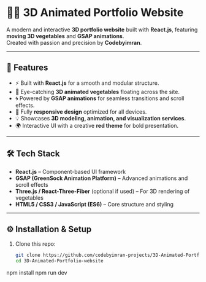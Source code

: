 # 🍅🥬 3D Animated Portfolio Website

A modern and interactive **3D portfolio website** built with **React.js**, featuring **moving 3D vegetables** and **GSAP animations**.  
Created with passion and precision by **Codebyimran**.  

---

## 🚀 Features

- ⚡ Built with **React.js** for a smooth and modular structure.  
- 🎨 Eye-catching **3D animated vegetables** floating across the site.  
- 🌀 Powered by **GSAP animations** for seamless transitions and scroll effects.  
- 📱 Fully **responsive design** optimized for all devices.  
- 💡 Showcases **3D modeling, animation, and visualization services**.  
- 🌍 Interactive UI with a creative **red theme** for bold presentation.  

---

## 🛠️ Tech Stack

- **React.js** – Component-based UI framework  
- **GSAP (GreenSock Animation Platform)** – Advanced animations and scroll effects  
- **Three.js / React-Three-Fiber** (optional if used) – For 3D rendering of vegetables  
- **HTML5 / CSS3 / JavaScript (ES6)** – Core structure and styling  

---

## ⚙️ Installation & Setup

1. Clone this repo: 
   ```bash
   git clone https://github.com/codebyimran-projects/3D-Animated-Portfolio-website.git
   cd 3D-Animated-Portfolio-website
npm install
npm run dev
